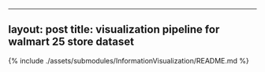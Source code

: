 ----------------------------
layout: post
title: visualization pipeline for walmart 25 store dataset
----------------------------

{% include ./assets/submodules/InformationVisualization/README.md %}
